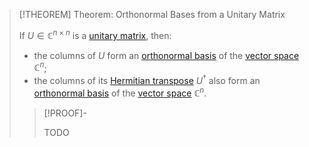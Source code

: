 >[!THEOREM] Theorem: Orthonormal Bases from a Unitary Matrix
>
>If $U\in \mathbb{C}^{n \times n}$ is a [unitary matrix](Unitary%20Matrix.md), then:
>- the columns of $U$ form an [orthonormal basis](../../../Vector%20Spaces/Inner%20Product%20Spaces/Orthonormal%20Basis.md) of the [vector space](../../Row%20and%20Column%20Vectors/Complex%20Vectors/Structure%20of%20the%20Complex%20Vector%20Space.md) $\mathbb{C}^n$;
>- the columns of its [Hermitian transpose](../Hermitian%20Transposition.md) $U^\dagger$ also form an [orthonormal basis](../../../Vector%20Spaces/Inner%20Product%20Spaces/Orthonormal%20Basis.md) of the [vector space](../../Row%20and%20Column%20Vectors/Complex%20Vectors/Structure%20of%20the%20Complex%20Vector%20Space.md) $\mathbb{C}^n$.
>
>>[!PROOF]-
>>
>>TODO
>>
>